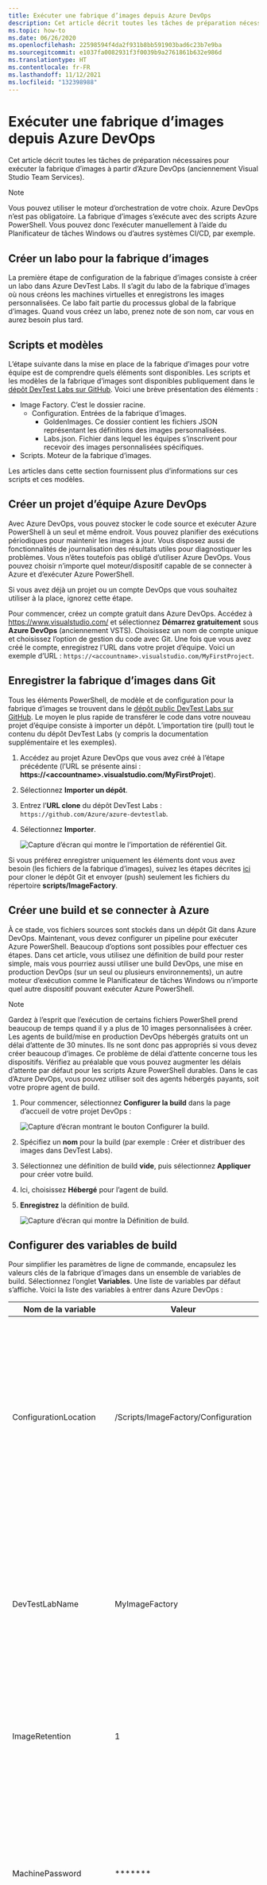 ```yaml
---
title: Exécuter une fabrique d’images depuis Azure DevOps
description: Cet article décrit toutes les tâches de préparation nécessaires pour exécuter la fabrique d’images à partir d’Azure DevOps (anciennement Visual Studio Team Services).
ms.topic: how-to
ms.date: 06/26/2020
ms.openlocfilehash: 22598594f4da2f931b8bb591903bad6c23b7e9ba
ms.sourcegitcommit: e1037fa0082931f3f0039b9a2761861b632e986d
ms.translationtype: HT
ms.contentlocale: fr-FR
ms.lasthandoff: 11/12/2021
ms.locfileid: "132398988"
---
```

# <a name="run-an-image-factory-from-azure-devops"></a>Exécuter une fabrique d’images depuis Azure DevOps
Cet article décrit toutes les tâches de préparation nécessaires pour exécuter la fabrique d’images à partir d’Azure DevOps (anciennement Visual Studio Team Services).

> [!NOTE]
> Vous pouvez utiliser le moteur d’orchestration de votre choix. Azure DevOps n’est pas obligatoire. La fabrique d’images s’exécute avec des scripts Azure PowerShell. Vous pouvez donc l’exécuter manuellement à l’aide du Planificateur de tâches Windows ou d’autres systèmes CI/CD, par exemple.

## <a name="create-a-lab-for-the-image-factory"></a>Créer un labo pour la fabrique d’images
La première étape de configuration de la fabrique d’images consiste à créer un labo dans Azure DevTest Labs. Il s’agit du labo de la fabrique d’images où nous créons les machines virtuelles et enregistrons les images personnalisées. Ce labo fait partie du processus global de la fabrique d’images. Quand vous créez un labo, prenez note de son nom, car vous en aurez besoin plus tard.

## <a name="scripts-and-templates"></a>Scripts et modèles
L’étape suivante dans la mise en place de la fabrique d’images pour votre équipe est de comprendre quels éléments sont disponibles. Les scripts et les modèles de la fabrique d’images sont disponibles publiquement dans le [dépôt DevTest Labs sur GitHub](https://github.com/Azure/azure-devtestlab/tree/master/samples/DevTestLabs/Scripts/ImageFactory). Voici une brève présentation des éléments :

- Image Factory. C’est le dossier racine.
    - Configuration. Entrées de la fabrique d’images.
        - GoldenImages. Ce dossier contient les fichiers JSON représentant les définitions des images personnalisées.
        - Labs.json. Fichier dans lequel les équipes s’inscrivent pour recevoir des images personnalisées spécifiques.
- Scripts. Moteur de la fabrique d’images.

Les articles dans cette section fournissent plus d’informations sur ces scripts et ces modèles.

## <a name="create-an-azure-devops-team-project"></a>Créer un projet d’équipe Azure DevOps
Avec Azure DevOps, vous pouvez stocker le code source et exécuter Azure PowerShell à un seul et même endroit. Vous pouvez planifier des exécutions périodiques pour maintenir les images à jour. Vous disposez aussi de fonctionnalités de journalisation des résultats utiles pour diagnostiquer les problèmes.  Vous n’êtes toutefois pas obligé d’utiliser Azure DevOps. Vous pouvez choisir n’importe quel moteur/dispositif capable de se connecter à Azure et d’exécuter Azure PowerShell.

Si vous avez déjà un projet ou un compte DevOps que vous souhaitez utiliser à la place, ignorez cette étape.

Pour commencer, créez un compte gratuit dans Azure DevOps. Accédez à https://www.visualstudio.com/ et sélectionnez **Démarrez gratuitement** sous **Azure DevOps** (anciennement VSTS). Choisissez un nom de compte unique et choisissez l’option de gestion du code avec Git. Une fois que vous avez créé le compte, enregistrez l’URL dans votre projet d’équipe. Voici un exemple d’URL : `https://<accountname>.visualstudio.com/MyFirstProject`.

## <a name="check-in-the-image-factory-to-git"></a>Enregistrer la fabrique d’images dans Git
Tous les éléments PowerShell, de modèle et de configuration pour la fabrique d’images se trouvent dans le [dépôt public DevTest Labs sur GitHub](https://github.com/Azure/azure-devtestlab/tree/master/samples/DevTestLabs/Scripts/ImageFactory). Le moyen le plus rapide de transférer le code dans votre nouveau projet d’équipe consiste à importer un dépôt. L’importation tire (pull) tout le contenu du dépôt DevTest Labs (y compris la documentation supplémentaire et les exemples).

1. Accédez au projet Azure DevOps que vous avez créé à l’étape précédente (l’URL se présente ainsi : **https:\//\<accountname>.visualstudio.com/MyFirstProjet**).
2. Sélectionnez **Importer un dépôt**.
3. Entrez l’**URL clone** du dépôt DevTest Labs : `https://github.com/Azure/azure-devtestlab`.
4. Sélectionnez **Importer**.

    ![Capture d’écran qui montre le l’importation de référentiel Git.](./media/set-up-devops-lab/import-git-repo.png)

Si vous préférez enregistrer uniquement les éléments dont vous avez besoin (les fichiers de la fabrique d’images), suivez les étapes décrites [ici](https://www.visualstudio.com/en-us/docs/git/share-your-code-in-git-vs) pour cloner le dépôt Git et envoyer (push) seulement les fichiers du répertoire **scripts/ImageFactory**.

## <a name="create-a-build-and-connect-to-azure"></a>Créer une build et se connecter à Azure
À ce stade, vos fichiers sources sont stockés dans un dépôt Git dans Azure DevOps. Maintenant, vous devez configurer un pipeline pour exécuter Azure PowerShell. Beaucoup d’options sont possibles pour effectuer ces étapes. Dans cet article, vous utilisez une définition de build pour rester simple, mais vous pourriez aussi utiliser une build DevOps, une mise en production DevOps (sur un seul ou plusieurs environnements), un autre moteur d’exécution comme le Planificateur de tâches Windows ou n’importe quel autre dispositif pouvant exécuter Azure PowerShell.

> [!NOTE]
> Gardez à l’esprit que l’exécution de certains fichiers PowerShell prend beaucoup de temps quand il y a plus de 10 images personnalisées à créer. Les agents de build/mise en production DevOps hébergés gratuits ont un délai d’attente de 30 minutes. Ils ne sont donc pas appropriés si vous devez créer beaucoup d’images. Ce problème de délai d’attente concerne tous les dispositifs. Vérifiez au préalable que vous pouvez augmenter les délais d’attente par défaut pour les scripts Azure PowerShell durables. Dans le cas d’Azure DevOps, vous pouvez utiliser soit des agents hébergés payants, soit votre propre agent de build.

1. Pour commencer, sélectionnez **Configurer la build** dans la page d’accueil de votre projet DevOps :

    ![Capture d’écran montrant le bouton Configurer la build.](./media/set-up-devops-lab/setup-build-button.png)
2. Spécifiez un **nom** pour la build (par exemple : Créer et distribuer des images dans DevTest Labs).
3. Sélectionnez une définition de build **vide**, puis sélectionnez **Appliquer** pour créer votre build.
4. Ici, choisissez **Hébergé** pour l’agent de build.
5. **Enregistrez** la définition de build.

    ![Capture d’écran qui montre la Définition de build.](./media/set-up-devops-lab/build-definition.png)

## <a name="configure-the-build-variables"></a>Configurer des variables de build
Pour simplifier les paramètres de ligne de commande, encapsulez les valeurs clés de la fabrique d’images dans un ensemble de variables de build. Sélectionnez l’onglet **Variables**. Une liste de variables par défaut s’affiche. Voici la liste des variables à entrer dans Azure DevOps :


| Nom de la variable | Valeur | Notes |
| ------------- | ----- | ----- |
| ConfigurationLocation | /Scripts/ImageFactory/Configuration | L’emplacement est le chemin complet du dossier **Configuration** dans le dépôt. Si vous avez importé le dépôt entier précédemment, la valeur à gauche est correcte. Sinon, mettez-la à jour pour qu’elle pointe vers l’emplacement du dossier Configuration. |
| DevTestLabName | MyImageFactory | Nom du labo dans Azure DevTest Labs utilisé comme fabrique d’images. Si vous n’en avez pas, créez-en un. Le labo doit être dans le même abonnement que celui auquel a accès le point de terminaison du service. |
| ImageRetention | 1 | Nombre d’images de chaque type que vous souhaitez enregistrer. Définissez la valeur par défaut à 1. |
| MachinePassword | ******* | Mot de passe du compte administrateur intégré pour les machines virtuelles. Il s’agit d’un compte temporaire, qui doit être sécurisé. Sélectionnez la petite icône de verrou sur la droite pour vérifier que la chaîne est sécurisée. |
| MachineUserName | ImageFactoryUser | Nom d’utilisateur du compte administrateur intégré pour les machines virtuelles. Ce compte est temporaire. |
| StandardTimeoutMinutes | 30 | Délai d’attente à observer pour les opérations Azure standard. |
| SubscriptionId |  0000000000-0000-0000-0000-0000000000000 | ID de l’abonnement dont fait partie le labo et auquel le point de terminaison du service a accès. |
| VMSize | Standard_A3 | Taille de la machine virtuelle à utiliser à l’étape **Créer**. Les machines virtuelles créées sont temporaires. La taille doit être la taille qui est [autorisée pour le lab](devtest-lab-set-lab-policy.md). Vérifiez que le [quota de cœurs d’abonnement](../azure-resource-manager/management/azure-subscription-service-limits.md) est suffisant.

![Capture d’écran qui montre les variables de build.](./media/set-up-devops-lab/configure-build-variables.png)

## <a name="connect-to-azure"></a>Connexion à Azure
L’étape suivante consiste à configurer le principal de service. Un principal de service est une identité dans Azure Active Directory qui permet à l’agent de build DevOps de faire des opérations dans Azure pour le compte de l’utilisateur. Pour configurer le principal de service, commencez par ajouter la première étape de build Azure PowerShell.

1. Sélectionnez **Ajouter une tâche**.
2. Faites une recherche sur **Azure PowerShell**.
3. Quand vous l’avez trouvée, sélectionnez **Ajouter** pour ajouter la tâche à la build. Lorsque vous sélectionnez **Ajouter**, la tâche s’affiche sur le côté gauche, comme ajoutée.

![Capture d’écran illustrant l’étape Configuration de PowerShell.](./media/set-up-devops-lab/set-up-powershell-step.png)

Le moyen le plus rapide de configurer un principal de service est de laisser Azure DevOps le faire pour vous.

1. Sélectionnez la **tâche** que vous venez d’ajouter.
2. Comme **Type de connexion Azure**, choisissez **Azure Resource Manager**.
3. Sélectionnez le lien **Gérer** pour configurer le principal de service.

Pour plus d’informations, consultez ce [billet de blog](https://devblogs.microsoft.com/devops/automating-azure-resource-group-deployment-using-a-service-principal-in-visual-studio-online-buildrelease-management/). Quand vous sélectionnez le lien **Gérer**, vous arrivez directement à l’endroit dans DevOps (deuxième capture d’écran dans le billet de blog) où vous pouvez configurer la connexion à Azure. Choisissez **Point de terminaison de service Azure Resource Manager** quand vous configurez la connexion.

## <a name="complete-the-build-task"></a>Terminer la tâche de build
Si vous sélectionnez la tâche de build, vous voyez tous les détails à renseigner dans le volet droit.

1. Tout d’abord, nommez la tâche de build : **Créer des machines virtuelles**.
2. Sélectionnez le **principal de service** que vous avez créé en choisissant **Azure Resource Manager**
3. Sélectionnez le **point de terminaison de service**.
4. Dans **Chemin du script**, sélectionnez **... (points de suspension)**  sur la droite.
5. Accédez au script **MakeGoldenImageVMs.ps1**.
6. Les paramètres de script doivent ressembler à ceci : `-ConfigurationLocation $(System.DefaultWorkingDirectory)$(ConfigurationLocation) -DevTestLabName $(DevTestLabName) -vmSize $(VMSize) -machineUserName $(MachineUserName) -machinePassword (ConvertTo-SecureString -string '$(MachinePassword)' -AsPlainText -Force) -StandardTimeoutMinutes $(StandardTimeoutMinutes)`

    ![Capture d’écran qui montre Terminer la définition de build.](./media/set-up-devops-lab/complete-build-definition.png)


## <a name="queue-the-build"></a>Mettre la build en file d’attente
Vérifions maintenant que vous avez tout configuré correctement en mettant une nouvelle build en file d’attente. Durant l’exécution de la build, basculez vers le [portail Azure](https://portal.azure.com) et sélectionnez **Toutes les machines virtuelles** dans votre labo de fabrique d’images pour vérifier que tout fonctionne correctement. Vous devez normalement voir trois machines virtuelles créées dans le labo.

![Machines virtuelles dans le labo](./media/set-up-devops-lab/vms-in-lab.png)

## <a name="next-steps"></a>Étapes suivantes
La première étape de configuration de la fabrique d’images dans Azure DevTest Labs est terminée. Dans l’article suivant de la série, vous créez et enregistrez des images personnalisées généralisées à partir des machines virtuelles de ce labo. Ensuite, vous les distribuez à vos autres labos. Consultez l’article suivant de la série : [Enregistrer des images personnalisées et les distribuer à plusieurs labs](image-factory-save-distribute-custom-images.md).
